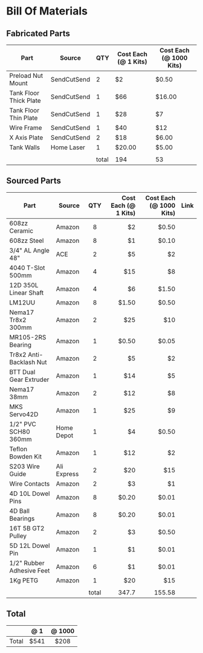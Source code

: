 # Bill Of Materials

## Fabricated Parts

|Part                  |Source     |QTY  |Cost Each (@ 1 Kits)|Cost Each (@ 1000 Kits)|
|----------------------|-----------|-----|--------------------|-----------------------|
|Preload Nut Mount     |SendCutSend|2    |$2                  |$0.50                  |
|Tank Floor Thick Plate|SendCutSend|1    |$66                 |$16.00                 |
|Tank Floor Thin Plate |SendCutSend|1    |$28                 |$7                     |
|Wire Frame            |SendCutSend|1    |$40                 |$12                    |
|X Axis Plate          |SendCutSend|2    |$18                 |$6.00                  |
|Tank Walls            |Home Laser |1    |$20.00              |$5.00                  |
|                      |           |     |                    |                       |
|                      |           |total|194                 |53                     |

## Sourced Parts

|Part                     |Source     |QTY  |Cost Each (@ 1 Kits)|Cost Each (@ 1000 Kits)|Link|
|-------------------------|-----------|:---:|-------------------:|----------------------:|----|
|608zz Ceramic            |Amazon     |8    |$2                  |$0.50                  |    |
|608zz Steel              |Amazon     |8    |$1                  |$0.10                  |    |
|3/4" AL Angle 48"        |ACE        |2    |$5                  |$2                     |    |
|4040 T-Slot 500mm        |Amazon     |4    |$15                 |$8                     |    |
|12D 350L Linear Shaft    |Amazon     |4    |$6                  |$1.50                  |    |
|LM12UU                   |Amazon     |8    |$1.50               |$0.50                  |    |
|Nema17 Tr8x2 300mm       |Amazon     |2    |$25                 |$10                    |    |
|MR105-2RS Bearing        |Amazon     |1    |$0.50               |$0.05                  |    |
|Tr8x2 Anti-Backlash Nut  |Amazon     |2    |$5                  |$2                     |    |
|BTT Dual Gear Extruder   |Amazon     |1    |$14                 |$5                     |    |
|Nema17 38mm              |Amazon     |2    |$12                 |$8                     |    |
|MKS Servo42D             |Amazon     |1    |$25                 |$9                     |    |
|1/2" PVC SCH80 360mm     |Home Depot |1    |$4                  |$0.50                  |    |
|Teflon Bowden Kit        |Amazon     |1    |$12                 |$2                     |    |
|S203 Wire Guide          |Ali Express|2    |$20                 |$15                    |    |
|Wire Contacts            |Amazon     |2    |$3                  |$1                     |    |
|4D 10L Dowel Pins        |Amazon     |8    |$0.20               |$0.01                  |    |
|4D Ball Bearings         |Amazon     |8    |$0.20               |$0.01                  |    |
|16T 5B GT2 Pulley        |Amazon     |2    |$3                  |$0.50                  |    |
|5D 12L Dowel Pin         |Amazon     |1    |$1                  |$0.01                  |    |
|1/2" Rubber Adhesive Feet|Amazon     |6    |$1                  |$0.01                  |    |
|1Kg PETG                 |Amazon     |1    |$20                 |$15                    |    |
|                         |           |     |                    |                       |    |
|                         |           |total|347.7               |155.58                 |    |

## Total

|     | @ 1 | @ 1000 |
|:----|:---:|:------:|
|Total|$541 |$208    |
